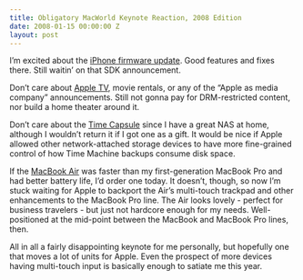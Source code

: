 ```yaml
---
title: Obligatory MacWorld Keynote Reaction, 2008 Edition
date: 2008-01-15 00:00:00 Z
layout: post
---
```


I’m excited about the [iPhone firmware update](http://www.macworld.com/article/131581/2008/01/iphoneupdate.html). Good features and fixes there. Still waitin’ on that SDK announcement.

Don’t care about [Apple TV](http://www.apple.com/appletv/), movie rentals, or any of the “Apple as media company” announcements. Still not gonna pay for DRM-restricted content, nor build a home theater around it.

Don’t care about the [Time Capsule](http://www.apple.com/timecapsule/) since I have a great NAS at home, although I wouldn’t return it if I got one as a gift. It would be nice if Apple allowed other network-attached storage devices to have more fine-grained control of how Time Machine backups consume disk space.

If the [MacBook Air](http://www.apple.com/macbookair/) was faster than my first-generation MacBook Pro and had better battery life, I’d order one today. It doesn’t, though, so now I’m stuck waiting for Apple to backport the Air’s multi-touch trackpad and other enhancements to the MacBook Pro line. The Air looks lovely - perfect for business travelers - but just not hardcore enough for my needs. Well-positioned at the mid-point between the MacBook and MacBook Pro lines, then.

All in all a fairly disappointing keynote for me personally, but hopefully one that moves a lot of units for Apple. Even the prospect of more devices having multi-touch input is basically enough to satiate me this year.
